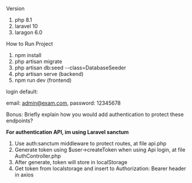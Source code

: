Version 
1. php 8.1
2. laravel 10
3. laragon 6.0

How to Run Project

1. npm install
2. php artisan migrate
3. php artisan db:seed --class=DatabaseSeeder
4. php artisan serve (backend)
5. npm run dev (frontend)

login default:

email: admin@exam.com, password: 12345678


Bonus: Briefly explain how you would add authentication to protect these endpoints?

<b>For authentication API, im using Laravel sanctum</b>
1.	Use auth:sanctum middleware to protect routes, at file api.php
2.	Generate token using $user->createToken when using Api login, at file AuthController.php
3.	After generate, token will store in localStorage
4.	Get token from localstorage and insert to Authorization: Bearer header in axios






